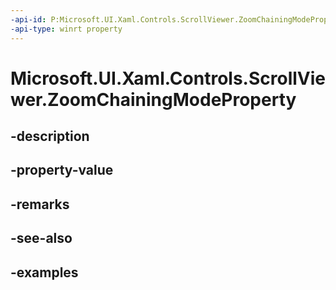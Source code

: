 ```yaml
---
-api-id: P:Microsoft.UI.Xaml.Controls.ScrollViewer.ZoomChainingModeProperty
-api-type: winrt property
---
```


# Microsoft.UI.Xaml.Controls.ScrollViewer.ZoomChainingModeProperty

<!--
public static Windows.UI.Xaml.DependencyProperty ZoomChainingModeProperty { get; }
-->


## -description

## -property-value

## -remarks

## -see-also

## -examples



